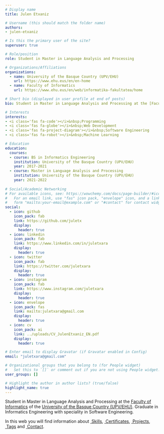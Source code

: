 ```yaml
---
# Display name
title: Julen Etxaniz

# Username (this should match the folder name)
authors:
- julen-etxaniz

# Is this the primary user of the site?
superuser: true

# Role/position
role: Student in Master in Language Analysis and Processing

# Organizations/Affiliations
organizations:
  - name: University of the Basque Country (UPV/EHU)
    url: https://www.ehu.eus/en/en-home
  - name: Faculty of Informatics
    url: https://www.ehu.eus/en/web/informatika-fakultatea/home

# Short bio (displayed in user profile at end of posts)
bio: Student in Master in Language Analysis and Processing at the [Faculty of Informatics](https://www.ehu.eus/en/web/informatika-fakultatea/home) of the [University of the Basque Country (UPV/EHU)](https://www.ehu.eus/en/en-home). Graduate in Informatics Engineering with speciality in Software Engineering.

# Interests
interests:
- <i class='fas fa-code'></i>&nbsp;Programming
- <i class='fas fa-globe'></i>&nbsp;Web Development
- <i class='fas fa-project-diagram'></i>&nbsp;Software Engineering
- <i class='fas fa-robot'></i>&nbsp;Machine Learning

# Education
education:
  courses:
  - course: BS in Informatics Engineering
    institution: University of the Basque Country (UPV/EHU)
    year: 2017-2021
  - course: Master in Language Analysis and Processing
    institution: University of the Basque Country (UPV/EHU)
    year: 2021-2022
    
# Social/Academic Networking
# For available icons, see: https://wowchemy.com/docs/page-builder/#icons
#   For an email link, use "fas" icon pack, "envelope" icon, and a link in the
#   form "mailto:your-email@example.com" or "#contact" for contact widget.
social:
  - icon: github
    icon_pack: fab
    link: https://github.com/juletx
    display:
      header: true
  - icon: linkedin
    icon_pack: fab
    link: https://www.linkedin.com/in/juletxara
    display:
      header: true
  - icon: twitter
    icon_pack: fab
    link: https://twitter.com/juletxara
    display:
      header: true
  - icon: instagram
    icon_pack: fab
    link: https://www.instagram.com/juletxara
    display:
      header: true
  - icon: envelope
    icon_pack: fas
    link: mailto:juletxara@gmail.com
    display:
      header: true
  - icon: cv
    icon_pack: ai
    link: ../uploads/CV_JulenEtxaniz_EN.pdf
    display:
      header: true

# Enter email to display Gravatar (if Gravatar enabled in Config)
email: "juletxara@gmail.com"

# Organizational groups that you belong to (for People widget)
#   Set this to `[]` or comment out if you are not using People widget.
user_groups: []

# Highlight the author in author lists? (true/false)
highlight_name: true
---
```


Student in Master in Language Analysis and Processing at the [Faculty of Informatics](https://www.ehu.eus/en/web/informatika-fakultatea/home) of the [University of the Basque Country (UPV/EHU)](https://www.ehu.eus/en/en-home). Graduate in Informatics Engineering with speciality in Software Engineering.

In this web you will find information about [<i class='fas fa-check'></i>&nbsp;Skills](#skills), [<i class='fas fa-award'></i>&nbsp;Certificates](#accomplishments), [<i class='fas fa-code'></i>&nbsp;Projects](#projects), [<i class='fas fa-tags'></i>&nbsp;Tags](#tags) and [<i class='fas fa-envelope'></i>&nbsp;Contact](#contact).
